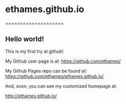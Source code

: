 # ethames.github.io
====================

## Hello world!

This is my first try at github!

My Github user page is at: 
https://github.com/ethames/

My Github Pages repo can be found at:  
https://github.com/ethames/ethames.github.io/

And, soon, you can see my customized homepage at:

http://ethames.github.io/
